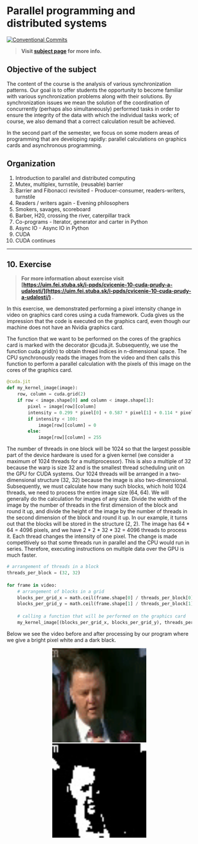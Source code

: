 # Parallel programming and distributed systems

[![Conventional Commits](https://img.shields.io/badge/Conventional%20Commits-1.0.0-blue.svg)](https://conventionalcommits.org)

> **Visit [subject page](https://uim.fei.stuba.sk/predmet/i-ppds) for more info.**

## Objective of the subject

The content of the course is the analysis of various synchronization patterns. Our goal is to offer students the
opportunity to become familiar with various synchronization problems along with their solutions. By synchronization
issues we mean the solution of the coordination of concurrently (perhaps also simultaneously) performed tasks in order
to ensure the integrity of the data with which the individual tasks work; of course, we also demand that a correct
calculation result be achieved.

In the second part of the semester, we focus on some modern areas of programming that are developing rapidly: parallel
calculations on graphics cards and asynchronous programming.

## Organization

1. Introduction to parallel and distributed computing
2. Mutex, multiplex, turnstile, (reusable) barrier
3. Barrier and Fibonacci revisited - Producer-consumer, readers-writers, turnstile
4. Readers / writers again - Evening philosophers
5. Smokers, savages, scoreboard
6. Barber, H20, crossing the river, caterpillar track
7. Co-programs - Iterator, generator and carter in Python
8. Async IO - Async IO in Python
9. CUDA
10. CUDA continues

___

## 10. Exercise

> **For more information about exercise
visit [https://uim.fei.stuba.sk/i-ppds/cvicenie-10-cuda-prudy-a-udalosti/](https://uim.fei.stuba.sk/i-ppds/cvicenie-10-cuda-prudy-a-udalosti/)
.**

In this exercise, we demonstrated performing a pixel intensity change in video on graphics card cores using a cuda
framework. Cuda gives us the impression that the code is executed on the graphics card, even though our machine does not
have an Nvidia graphics card.

The function that we want to be performed on the cores of the graphics card is marked with the decorator @cuda.jit.
Subsequently, we use the function cuda.grid(n) to obtain thread indices in n-dimensional space. The CPU synchronously
reads the images from the video and then calls this function to perform a parallel calculation with the pixels of this
image on the cores of the graphics card.

```python
@cuda.jit
def my_kernel_image(image):
    row, column = cuda.grid(2)
    if row < image.shape[0] and column < image.shape[1]:
        pixel = image[row][column]
        intensity = 0.299 * pixel[0] + 0.587 * pixel[1] + 0.114 * pixel[2]
        if intensity < 100:
            image[row][column] = 0
        else:
            image[row][column] = 255
```

The number of threads in one block will be 1024 so that the largest possible part of the device hardware is used for a
given kernel (we consider a maximum of 1024 threads for a multiprocessor). This is also a multiple of 32 because the
warp is size 32 and is the smallest thread scheduling unit on the GPU for CUDA systems. Our 1024 threads will be
arranged in a two-dimensional structure (32, 32) because the image is also two-dimensional. Subsequently, we must
calculate how many such blocks, which hold 1024 threads, we need to process the entire image size (64, 64). We will
generally do the calculation for images of any size. Divide the width of the image by the number of threads in the first
dimension of the block and round it up, and divide the height of the image by the number of threads in the second
dimension of the block and round it up. In our example, it turns out that the blocks will be stored in the structure
(2, 2). The image has 64 * 64 = 4096 pixels, and we have 2 * 2 * 32 * 32 = 4096 threads to process it. Each thread
changes the intensity of one pixel. The change is made competitively so that some threads run in parallel and the CPU
would run in series. Therefore, executing instructions on multiple data over the GPU is much faster.

```python
# arrangement of threads in a block
threads_per_block = (32, 32)

for frame in video:
    # arrangement of blocks in a grid
    blocks_per_grid_x = math.ceil(frame.shape[0] / threads_per_block[0])
    blocks_per_grid_y = math.ceil(frame.shape[1] / threads_per_block[1])

    # calling a function that will be performed on the graphics card
    my_kernel_image[(blocks_per_grid_x, blocks_per_grid_y), threads_per_block](frame)
```

Below we see the video before and after processing by our program where we give a bright pixel white and a dark black.

<p align="center">
    <img src="Louis_Van_Gaal_0-before.gif" width="256" height="256" alt="Louis Van Gaal before video processing">
    <img src="Louis_Van_Gaal_0-after.gif" width="256" height="256" alt="Louis Van Gaal after video processing">
</p>
